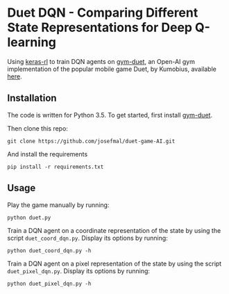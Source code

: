 # Duet DQN - Comparing Different State Representations for Deep Q-learning

Using [keras-rl](https://github.com/keras-rl/keras-rl) to train DQN agents on [gym-duet](https://github.com/josefmal/gym-duet), an Open-AI gym implementation of the popular mobile game Duet, by Kumobius, available [here](https://www.duetgame.com/).  


## Installation

The code is written for Python 3.5. To get started, first install [gym-duet](https://github.com/josefmal/gym-duet).

Then clone this repo:
```
git clone https://github.com/josefmal/duet-game-AI.git
```
And install the requirements
```
pip install -r requirements.txt
```

## Usage
Play the game manually by running:
```
python duet.py
```
Train a DQN agent on a coordinate representation of the state by using the script ```duet_coord_dqn.py```. Display its options by running:
```
python duet_coord_dqn.py -h
```

Train a DQN agent on a pixel representation of the state by using the script ```duet_pixel_dqn.py```. Display its options by running:
```
python duet_pixel_dqn.py -h
```
